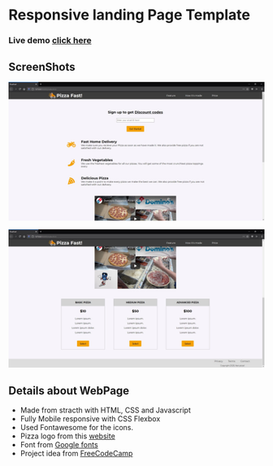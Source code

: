 #  Responsive landing Page Template

### Live demo [click here](https://kailashganesh.github.io/landing-page/)  

## ScreenShots
![screenshot of landing page](https://raw.githubusercontent.com/KailashGanesh/landing-page/master/img/Screenshot-1.jpg)  

![screenshot of landing page](https://raw.githubusercontent.com/KailashGanesh/landing-page/master/img/Screenshot-2.jpg)  


## Details about WebPage
- Made from stracth with HTML, CSS and Javascript
- Fully Mobile responsive with CSS Flexbox 
- Used Fontawesome for the icons.
- Pizza logo from this [website](https://www.hiclipart.com/free-transparent-background-png-clipart-iabag)
- Font from [Google fonts](https://fonts.google.com/specimen/Montserrat?query=mont&sidebar.open=true&selection.family=Montserrat:wght@500#standard-styles)
- Project idea from [FreeCodeCamp](https://www.freecodecamp.org/learn/responsive-web-design/responsive-web-design-projects/build-a-product-landing-page)